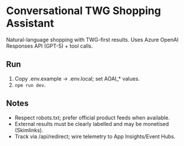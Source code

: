 # Conversational TWG Shopping Assistant

Natural-language shopping with TWG-first results. Uses Azure OpenAI Responses API (GPT-5) + tool calls.

## Run
1) Copy .env.example → .env.local; set AOAI_* values.
2) `npm run dev`.

## Notes
- Respect robots.txt; prefer official product feeds when available.
- External results must be clearly labelled and may be monetised (Skimlinks).
- Track via /api/redirect; wire telemetry to App Insights/Event Hubs.
